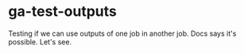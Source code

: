 # ga-test-outputs
Testing if we can use outputs of one job in another job. Docs says it's possible. Let's see.
